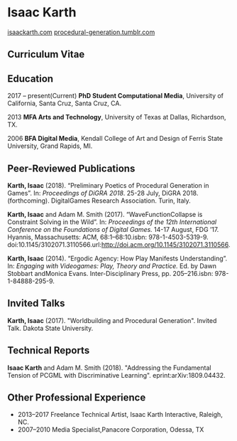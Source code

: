 # Isaac Karth

[isaackarth.com](https://isaackarth.com/)
[procedural-generation.tumblr.com](https://procedural-generation.tumblr.com)


## Curriculum Vitae

## Education

2017 – present(Current) 
**PhD Student Computational Media**, University of California, Santa Cruz, Santa Cruz, CA.

2013 
**MFA Arts and Technology**, University of Texas at Dallas, Richardson, TX. 

2006 
**BFA Digital Media**, Kendall College of Art and Design of Ferris State University, Grand Rapids, MI.

## Peer-Reviewed Publications

**Karth, Isaac** (2018). “Preliminary Poetics of Procedural Generation in Games”. In: *Proceedings of DiGRA 2018*. 25-28 July, DiGRA 2018. (forthcoming). DigitalGames Research Association. Turin, Italy.

**Karth, Isaac** and Adam M. Smith (2017). “WaveFunctionCollapse is Constraint Solving in the Wild”. In: *Proceedings of the 12th International Conference on the Foundations of Digital Games.* 14-17 August, FDG ’17. Hyannis, Massachusetts: ACM, 68:1–68:10.isbn: 978-1-4503-5319-9. doi:10.1145/3102071.3110566.url:http://doi.acm.org/10.1145/3102071.3110566.

**Karth, Isaac** (2014). “Ergodic Agency: How Play Manifests Understanding”. In: *Engaging with Videogames: Play, Theory and Practice.* Ed. by Dawn Stobbart andMonica Evans. Inter-Disciplinary Press, pp. 205–216.isbn: 978-1-84888-295-9.

## Invited Talks
**Karth, Isaac** (2017). "Worldbuilding and Procedural Generation". Invited Talk. Dakota State University. 

## Technical Reports
**Isaac Karth** and Adam M. Smith (2018). "Addressing the Fundamental Tension of PCGML with Discriminative Learning". eprint:arXiv:1809.04432.

## Other Professional Experience

- 2013–2017 Freelance Technical Artist, Isaac Karth Interactive, Raleigh, NC.
- 2007–2010 Media Specialist,Panacore Corporation, Odessa, TX
